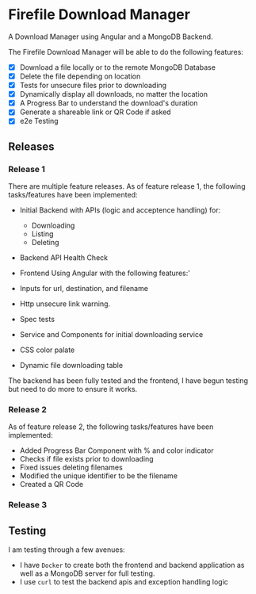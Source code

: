 # **Firefile Download Manager**

A Download Manager using Angular and a MongoDB Backend.

The Firefile Download Manager will be able to do the following features:

- [X] Download a file locally or to the remote MongoDB Database
- [X] Delete the file depending on location
- [X] Tests for unsecure files prior to downloading
- [X] Dynamically display all downloads, no matter the location
- [X] A Progress Bar to understand the download's duration
- [X] Generate a shareable link or QR Code if asked
- [X] e2e Testing

## **Releases**

### Release 1

There are multiple feature releases. As of feature release 1, the following tasks/features have been implemented:

- Initial Backend with APIs (logic and acceptence handling) for:
  - Downloading
  - Listing
  - Deleting
- Backend API Health Check

- Frontend Using Angular with the following features:'
- Inputs for url, destination, and filename
- Http unsecure link warning.
- Spec tests
- Service and Components for initial downloading service
- CSS color palate
- Dynamic file downloading table

The backend has been fully tested and the frontend, I have begun testing but need to do more to ensure it works.

### Release 2

As of feature release 2, the following tasks/features have been implemented:

- Added Progress Bar Component with % and color indicator
- Checks if file exists prior to downloading
- Fixed issues deleting filenames
- Modified the unique identifier to be the filename
- Created a QR Code

### Release 3

## Testing

I am testing through a few avenues:

- I have `Docker` to create both the frontend and backend application as well as a MongoDB server for full testing.
- I use `curl` to test the backend apis and exception handling logic
